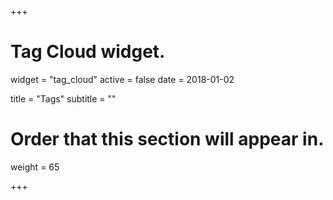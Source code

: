 +++
# Tag Cloud widget.
widget = "tag_cloud"
active = false
date = 2018-01-02

title = "Tags"
subtitle = ""

# Order that this section will appear in.
weight = 65

+++
